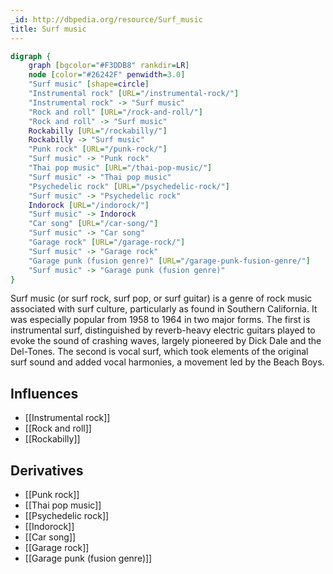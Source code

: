 ```yaml
---
_id: http://dbpedia.org/resource/Surf_music
title: Surf music
---
```


```dot
digraph {
	graph [bgcolor="#F3DDB8" rankdir=LR]
	node [color="#26242F" penwidth=3.0]
	"Surf music" [shape=circle]
	"Instrumental rock" [URL="/instrumental-rock/"]
	"Instrumental rock" -> "Surf music"
	"Rock and roll" [URL="/rock-and-roll/"]
	"Rock and roll" -> "Surf music"
	Rockabilly [URL="/rockabilly/"]
	Rockabilly -> "Surf music"
	"Punk rock" [URL="/punk-rock/"]
	"Surf music" -> "Punk rock"
	"Thai pop music" [URL="/thai-pop-music/"]
	"Surf music" -> "Thai pop music"
	"Psychedelic rock" [URL="/psychedelic-rock/"]
	"Surf music" -> "Psychedelic rock"
	Indorock [URL="/indorock/"]
	"Surf music" -> Indorock
	"Car song" [URL="/car-song/"]
	"Surf music" -> "Car song"
	"Garage rock" [URL="/garage-rock/"]
	"Surf music" -> "Garage rock"
	"Garage punk (fusion genre)" [URL="/garage-punk-fusion-genre/"]
	"Surf music" -> "Garage punk (fusion genre)"
}
```

Surf music (or surf rock, surf pop, or surf guitar) is a genre of rock music associated with surf culture, particularly as found in Southern California. It was especially popular from 1958 to 1964 in two major forms. The first is instrumental surf, distinguished by reverb-heavy electric guitars played to evoke the sound of crashing waves, largely pioneered by Dick Dale and the Del-Tones. The second is vocal surf, which took elements of the original surf sound and added vocal harmonies, a movement led by the Beach Boys.

## Influences
- [[Instrumental rock]]
- [[Rock and roll]]
- [[Rockabilly]]

## Derivatives
- [[Punk rock]]
- [[Thai pop music]]
- [[Psychedelic rock]]
- [[Indorock]]
- [[Car song]]
- [[Garage rock]]
- [[Garage punk (fusion genre)]]

